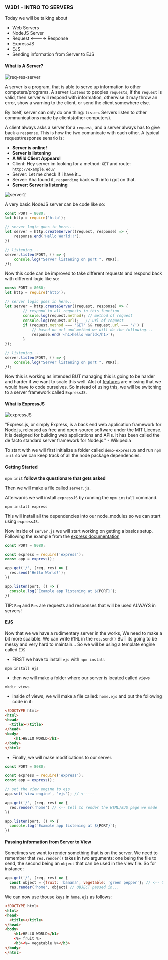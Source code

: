 ### W3D1 - INTRO TO SERVERS

Today we will be talking about 

- Web Servers
- NodeJS Server
- Request <----> Response
- ExpressJS
- EJS
- Sending information from Server to EJS


#### What is A Server?

![req-res-server](https://bytesofgigabytes.com/IMAGES/Networking/HTTPcommuncation/http%20communication.png)

A server is a program, that is able to serve up information to other 
computers/programs. A server `listens` to peoples `requests`, if the 
`request` is valid, then server will respond with information, otherwise
it may throw an error, show a warning to the client, or send the client
somewhere else.

By itself, server can only do one thing: `listen`. Servers listen to 
other communications made by clients(other computers). 

A client always asks a server for a `request`, and a server always has
to give back a `response`. This is how the two comunicate with each other.
A typical request/response senario is:

- __Server is online!__
- __Server is listening__
- __A Wild Client Appears!__
- Client: Hey server im looking for a method: `GET` and route: `http://example.edu/`
- Server: Let me check if i have it...
- Server: Aha found it, `responding` back with info i got on that.
- __Server: Server is listening__

![server2](https://www.quexsolutions.com/wp-content/uploads/2016/07/cloud-servers-1.gif)

A very basic NodeJS server can be code like so:

```js
const PORT = 8080;
let http = require('http');

// server logic goes in here...
let server = http.createServer((request, response) => {
    response.end('Hello World!!');
})

// listening...
server.listen(PORT, () => {
    console.log("Server listening on port ", PORT);
});
```


Now this code can be improved to take different requests and respond back
with different logic like so:

```js
const PORT = 8080;
let http = require('http');

// server logic goes in here...
let server = http.createServer((request, response) => {
        // respond to all requests in this function
        console.log(request.method); // method of request
        console.log(request.url);   // url of request
        if (request.method === 'GET' && request.url === '/') { 
            // based on url and method we will do the following...
            response.end('<h1>hello world</h1>');
        }
});

// listening...
server.listen(PORT, () => {
    console.log("Server listening on port ", PORT);
});
```

Now this is working as intended BUT managing this is going to be harder and 
harder if we want to scale this well. Alot of [features](https://www.geeksforgeeks.org/node-js-vs-express-js/) are missing that we would have to code ourselves. So instead of using this, we will be switching to 
a server framework called `ExpressJS`.

#### What is ExpressJS

![expressJS](https://miro.medium.com/max/6668/1*XP-mZOrIqX7OsFInN2ngRQ.png)

"Express.js, or simply Express, is a back end web application framework for Node.js, released as free and open-source software under the MIT License. It is designed for building web applications and APIs. It has been called the de facto standard server framework for Node.js." - Wikipedia

To start with we will first initialize a folder called `demo-expressJS` and run `npm init` so we can 
keep track of all the node package dependencies.

#### Getting Started

`npm init`
__follow the questionare that gets asked__

Then we will make a file called `server.js`.

Afterwards we will install `expressJS` by running the `npm install` command.

`npm install express`

This will install all the dependencies into our node_modules so we can start using `expressJS`.

Now inside of `server.js` we will start working on getting a basics setup. Following the example
from the [express documentation](https://expressjs.com/en/starter/hello-world.html)

```js
const PORT = 8080;

const express = require('express');
const app = express();

app.get('/', (req, res) => {
  res.send('Hello World!');
})

app.listen(port, () => {
  console.log(`Example app listening at ${PORT}`);
})
```

TIP: `Req` and `Res` are requests and responses that will be used ALWAYS in servers!


#### EJS 

Now that we we have a rudimentary server in the works, We need to make a bit more scalable.
We can write `HTML` in the `res.send()` BUT its going to be messy and very hard to maintain...
So we will be using a template engine called `EJS`

- FIRST we have to install `ejs` with `npm install`

`npm install ejs`

- then we will make a folder where our server is located called `views`

`mkdir views`

- inside of views, we will make a file called: `home.ejs` and put the following code in it:

```html
<!DOCTYPE html>
<html>
<head>
  <title></title>
</head>
<body>
    <h1>HELLO WORLD</h1>
</body>
</html>
```


- Finally, we will make modifications to our server.

```js
const PORT = 8080;

const express = require('express');
const app = express();

// set the view engine to ejs
app.set('view engine', 'ejs'); // <-----

app.get('/', (req, res) => {
  res.render('home') // <-- tell to render the HTML/EJS page we made
})

app.listen(port, () => {
  console.log(`Example app listening at ${PORT}`);
})
```

#### Passing information from Server to View

Sometimes we want to render something that is on the server. We need to remember that 
`res.render()` takes in two arguments: one being the file to send, the second being 
an `object` that can be used in the view file. So for instance:

```js
app.get('/', (req, res) => {
  const object = {fruit: 'banana', vegetable: 'green pepper'}; // <-- OBJECT TO BE USED..
  res.render('home', object) // OBJECT passed in...
```

We can now use thouse `keys` in `home.ejs` as follows:

```html
<!DOCTYPE html>
<html>
<head>
  <title></title>
</head>
<body>
    <h1>HELLO WORLD</h1>
    <%= fruit %>
    <h3><%= vegetable %></h3>
</body>
</html>
```

